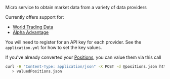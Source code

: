 Micro service to obtain market data from a variety of data providers

Currently offers support for: 

 * [World Trading Data](https://www.worldtradingdata.com/pricing)    
 * [Alpha Advantage](https://www.alphavantage.co/documentation/)
 
 You will need to register for an API key for each provider. See the `application.yml` for how to set the key values.
 
 If you've already converted your [Positions](../svc-position/README.md), you can value them via this call
 
 ```bash
 curl -H "Content-Type: application/json" -X POST -d @positions.json http://localhost:9500/value \
    > valuedPositions.json

```

